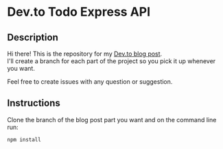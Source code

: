 # Dev.to Todo Express API

## Description
 
 Hi there! This is the repository for my [Dev.to blog post](https://dev.to/filipedomingues/learning-nodejs-building-a-simple-express-api-part-i---project-setup).  
 I'll create a branch for each part of the project so you pick it up whenever you want.

 Feel free to create issues with any question or suggestion.

 ## Instructions
 Clone the branch of the blog post part you want and on the command line run:
 ```bash
 npm install
 ```


